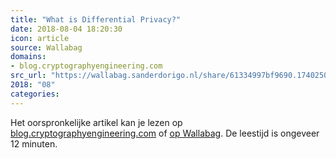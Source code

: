 ```yaml
---
title: "What is Differential Privacy?"
date: 2018-08-04 18:20:30
icon: article
source: Wallabag
domains:
- blog.cryptographyengineering.com
src_url: "https://wallabag.sanderdorigo.nl/share/61334997bf9690.17402502"
2018: "08"
categories:
---
```

Het oorspronkelijke artikel kan je lezen op [blog.cryptographyengineering.com](https://blog.cryptographyengineering.com/2016/06/15/what-is-differential-privacy/) of [op Wallabag](https://wallabag.sanderdorigo.nl/share/61334997bf9690.17402502). De leestijd is ongeveer 12 minuten.